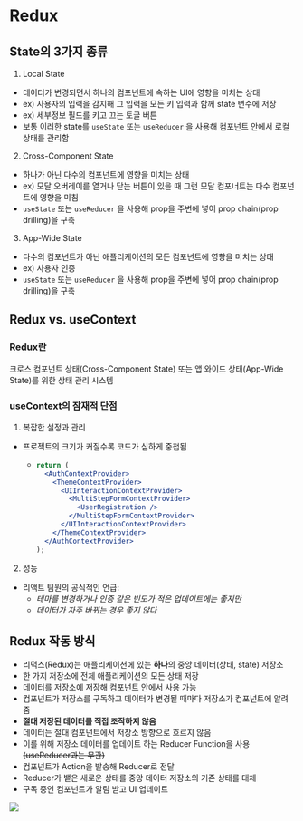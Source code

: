 # Redux

## State의 3가지 종류

1. Local State

- 데이터가 변경되면서 하나의 컴포넌트에 속하는 UI에 영향을 미치는 상태
- ex) 사용자의 입력을 감지해 그 입력을 모든 키 입력과 함께 state 변수에 저장
- ex) 세부정보 필드를 키고 끄는 토글 버튼
- 보통 이러한 state를 `useState` 또는 `useReducer` 을 사용해 컴포넌트 안에서 로컬 상태를 관리함

2. Cross-Component State

- 하나가 아닌 다수의 컴포넌트에 영향을 미치는 상태
- ex) 모달 오버레이를 열거나 닫는 버튼이 있을 때 그런 모달 컴포너트는 다수 컴포넌트에 영향을 미침
- `useState` 또는 `useReducer` 을 사용해 prop을 주변에 넣어 prop chain(prop drilling)을 구축

3. App-Wide State

- 다수의 컴포넌트가 아닌 애플리케이션의 모든 컴포넌트에 영향을 미치는 상태
- ex) 사용자 인증
- `useState` 또는 `useReducer` 을 사용해 prop을 주변에 넣어 prop chain(prop drilling)을 구축

## Redux vs. useContext

### Redux란

크로스 컴포넌트 상태(Cross-Component State) 또는 앱 와이드 상태(App-Wide State)를 위한 상태 관리 시스템

### useContext의 잠재적 단점

1. 복잡한 설정과 관리

- 프로젝트의 크기가 커질수록 코드가 심하게 중첩됨
  - ```jsx
    return (
      <AuthContextProvider>
        <ThemeContextProvider>
          <UIInteractionContextProvider>
            <MultiStepFormContextProvider>
              <UserRegistration />
            </MultiStepFormContextProvider>
          </UIInteractionContextProvider>
        </ThemeContextProvider>
      </AuthContextProvider>
    );
    ```

2. 성능

- 리액트 팀원의 공식적인 언급:
  - _테마를 변경하거나 인증 같은 빈도가 적은 업데이트에는 좋지만_
  - _데이터가 자주 바뀌는 경우 좋지 않다_

## Redux 작동 방식

- 리덕스(Redux)는 애플리케이션에 있는 **하나**의 중앙 데이터(상태, state) 저장소
- 한 가지 저장소에 전체 애플리케이션의 모든 상태 저장
- 데이터를 저장소에 저장해 컴포넌트 안에서 사용 가능
- 컴포넌트가 저장소를 구독하고 데이터가 변경될 때마다 저장소가 컴포넌트에 알려줌
- **절대 저장된 데이터를 직접 조작하지 않음**
- 데이터는 절대 컴포넌트에서 저장소 방향으로 흐르지 않음
- 이를 위해 저장소 데이터를 업데이트 하는 Reducer Function을 사용 ~~(useReducer과는 무관)~~
- 컴포넌트가 Action을 발송해 Reducer로 전달
- Reducer가 뱉은 새로운 상태를 중앙 데이터 저장소의 기존 상태를 대체
- 구독 중인 컴포넌트가 알림 받고 UI 업데이트

![](https://velog.velcdn.com/images/yeonsubaek/post/a92eebd7-02e2-431b-ba99-c991051c90c8/image.png)
